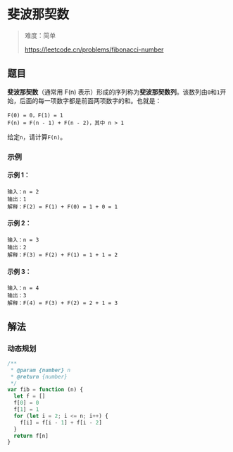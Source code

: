 # 斐波那契数

> 难度：简单
>
> https://leetcode.cn/problems/fibonacci-number

## 题目

**斐波那契数**（通常用 F(n) 表示）形成的序列称为**斐波那契数列**。该数列由`0`和`1`开始，后面的每一项数字都是前面两项数字的和。也就是：

```
F(0) = 0，F(1) = 1
F(n) = F(n - 1) + F(n - 2)，其中 n > 1
```

给定`n`，请计算`F(n)`。

### 示例

#### 示例 1：

```
输入：n = 2
输出：1
解释：F(2) = F(1) + F(0) = 1 + 0 = 1
```

#### 示例 2：

```
输入：n = 3
输出：2
解释：F(3) = F(2) + F(1) = 1 + 1 = 2
```

#### 示例 3：

```
输入：n = 4
输出：3
解释：F(4) = F(3) + F(2) = 2 + 1 = 3
```

## 解法

### 动态规划

```javascript
/**
 * @param {number} n
 * @return {number}
 */
var fib = function (n) {
  let f = []
  f[0] = 0
  f[1] = 1
  for (let i = 2; i <= n; i++) {
    f[i] = f[i - 1] + f[i - 2]
  }
  return f[n]
}
```
